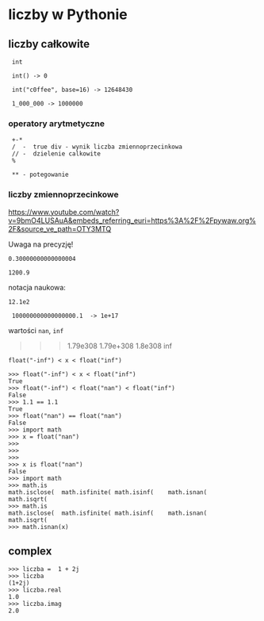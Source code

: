 # liczby w Pythonie

## liczby całkowite

     int

     int() -> 0
    
     int("c0ffee", base=16) -> 12648430

     1_000_000 -> 1000000
     
### operatory arytmetyczne


     +-* 
     /  -  true div - wynik liczba zmiennoprzecinkowa 
     // -  dzielenie calkowite
     %

     ** - potegowanie

### liczby zmiennoprzecinkowe


https://www.youtube.com/watch?v=9bmO4LUSAuA&embeds_referring_euri=https%3A%2F%2Fpywaw.org%2F&source_ve_path=OTY3MTQ

Uwaga na precyzję! 

    0.30000000000000004

    1200.9
    
notacja naukowa:

    12.1e2

     100000000000000000.1  -> 1e+17


wartości `nan`, `inf`


>>> 1.79e308
1.79e+308
>>> 1.8e308
inf


    float("-inf") < x < float("inf")

    >>> float("-inf") < x < float("inf")
    True
    >>> float("-inf") < float("nan") < float("inf")
    False
    >>> 1.1 == 1.1
    True
    >>> float("nan") == float("nan")
    False
    >>> import math
    >>> x = float("nan")
    >>> 
    >>> 
    >>> 
    >>> x is float("nan")
    False
    >>> import math
    >>> math.is
    math.isclose(  math.isfinite( math.isinf(    math.isnan(    math.isqrt(   
    >>> math.is
    math.isclose(  math.isfinite( math.isinf(    math.isnan(    math.isqrt(   
    >>> math.isnan(x)



## complex

    >>> liczba =  1 + 2j
    >>> liczba
    (1+2j)
    >>> liczba.real
    1.0
    >>> liczba.imag
    2.0


